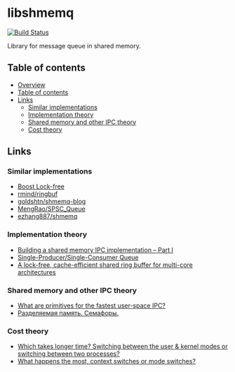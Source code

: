 libshmemq
=========

[![Build Status](https://travis-ci.org/kotovalexarian/libshmemq.svg?branch=master)](https://travis-ci.org/kotovalexarian/libshmemq)

Library for message queue in shared memory.



Table of contents
-----------------

* [Overview](#libshmemq)
* [Table of contents](#table-of-contents)
* [Links](#links)
  * [Similar implementations](#similar-implementations)
  * [Implementation theory](#implementation-theory)
  * [Shared memory and other IPC theory](#shared-memory-and-other-ipc-theory)
  * [Cost theory](#cost-theory)



Links
-----

### Similar implementations

* [Boost Lock-free](https://www.boost.org/doc/libs/1_77_0/doc/html/lockfree.html)
* [rmind/ringbuf](https://github.com/rmind/ringbuf)
* [goldshtn/shmemq-blog](https://github.com/goldshtn/shmemq-blog)
* [MengRao/SPSC_Queue](https://github.com/MengRao/SPSC_Queue)
* [ezhang887/shmemq](https://github.com/ezhang887/shmemq)

### Implementation theory

* [Building a shared memory IPC implementation – Part I](https://coherent-labs.com/posts/building-a-shared-memory-ipc-implementation-part-i/)
* [Single-Producer/Single-Consumer Queue](https://software.intel.com/content/www/us/en/develop/articles/single-producer-single-consumer-queue.html)
* [A lock-free, cache-efficient shared ring buffer for multi-core architectures](https://www.researchgate.net/publication/221046035_A_lock-free_cache-efficient_shared_ring_buffer_for_multi-core_architectures)

### Shared memory and other IPC theory

* [What are primitives for the fastest user-space IPC?](https://forum.osdev.org/viewtopic.php?f=1&t=38693)
* [Разделяемая память. Семафоры.](https://youtu.be/g_qco-EJqDM)

### Cost theory

* [Which takes longer time? Switching between the user & kernel modes or switching between two processes?](https://stackoverflow.com/a/14205346)
* [What happens the most, context switches or mode switches?](https://unix.stackexchange.com/a/15537)
